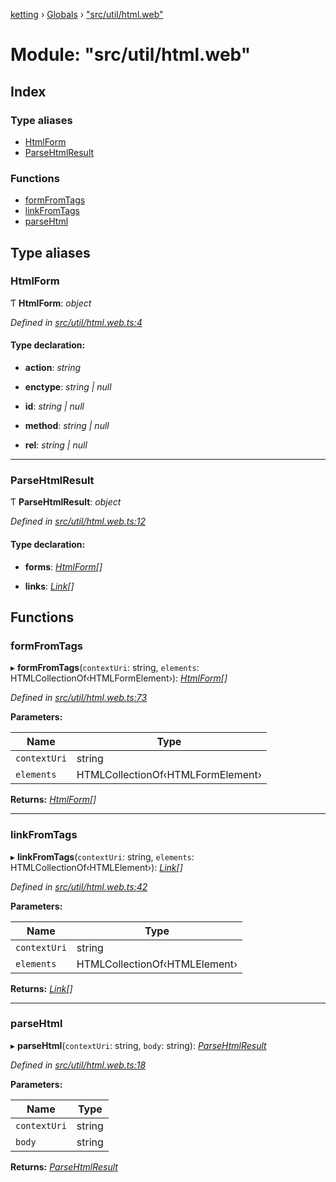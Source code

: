 [ketting](../README.md) › [Globals](../globals.md) › ["src/util/html.web"](_src_util_html_web_.md)

# Module: "src/util/html.web"

## Index

### Type aliases

* [HtmlForm](_src_util_html_web_.md#htmlform)
* [ParseHtmlResult](_src_util_html_web_.md#parsehtmlresult)

### Functions

* [formFromTags](_src_util_html_web_.md#formfromtags)
* [linkFromTags](_src_util_html_web_.md#linkfromtags)
* [parseHtml](_src_util_html_web_.md#parsehtml)

## Type aliases

###  HtmlForm

Ƭ **HtmlForm**: *object*

*Defined in [src/util/html.web.ts:4](https://github.com/evert/ketting/blob/f7a0a1b/src/util/html.web.ts#L4)*

#### Type declaration:

* **action**: *string*

* **enctype**: *string | null*

* **id**: *string | null*

* **method**: *string | null*

* **rel**: *string | null*

___

###  ParseHtmlResult

Ƭ **ParseHtmlResult**: *object*

*Defined in [src/util/html.web.ts:12](https://github.com/evert/ketting/blob/f7a0a1b/src/util/html.web.ts#L12)*

#### Type declaration:

* **forms**: *[HtmlForm](_src_util_html_web_.md#htmlform)[]*

* **links**: *[Link](_src_link_.md#link)[]*

## Functions

###  formFromTags

▸ **formFromTags**(`contextUri`: string, `elements`: HTMLCollectionOf‹HTMLFormElement›): *[HtmlForm](_src_util_html_web_.md#htmlform)[]*

*Defined in [src/util/html.web.ts:73](https://github.com/evert/ketting/blob/f7a0a1b/src/util/html.web.ts#L73)*

**Parameters:**

Name | Type |
------ | ------ |
`contextUri` | string |
`elements` | HTMLCollectionOf‹HTMLFormElement› |

**Returns:** *[HtmlForm](_src_util_html_web_.md#htmlform)[]*

___

###  linkFromTags

▸ **linkFromTags**(`contextUri`: string, `elements`: HTMLCollectionOf‹HTMLElement›): *[Link](_src_link_.md#link)[]*

*Defined in [src/util/html.web.ts:42](https://github.com/evert/ketting/blob/f7a0a1b/src/util/html.web.ts#L42)*

**Parameters:**

Name | Type |
------ | ------ |
`contextUri` | string |
`elements` | HTMLCollectionOf‹HTMLElement› |

**Returns:** *[Link](_src_link_.md#link)[]*

___

###  parseHtml

▸ **parseHtml**(`contextUri`: string, `body`: string): *[ParseHtmlResult](_src_util_html_web_.md#parsehtmlresult)*

*Defined in [src/util/html.web.ts:18](https://github.com/evert/ketting/blob/f7a0a1b/src/util/html.web.ts#L18)*

**Parameters:**

Name | Type |
------ | ------ |
`contextUri` | string |
`body` | string |

**Returns:** *[ParseHtmlResult](_src_util_html_web_.md#parsehtmlresult)*
